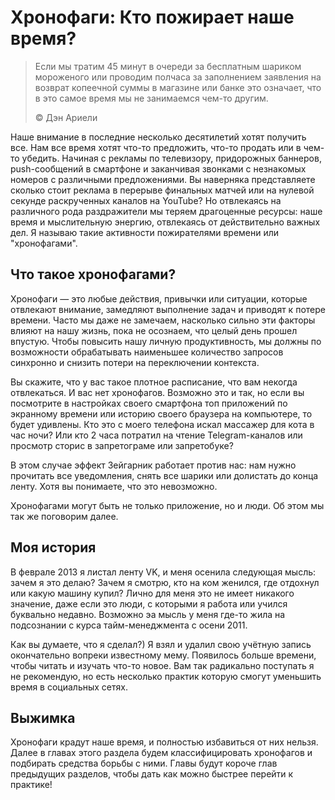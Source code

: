 # Хронофаги: Кто пожирает наше время?

> Если мы тратим 45 минут в очереди за бесплатным шариком мороженого или проводим полчаса за заполнением заявления на возврат копеечной суммы в магазине или банке это означает, что в это самое время мы не занимаемся чем-то другим.
>
> ©️ Дэн Ариели

Наше внимание в последние несколько десятилетий хотят получить все. Нам все время хотят что-то предложить, что-то продать или в чем-то убедить. Начиная с рекламы по телевизору, придорожных баннеров, push-сообщений в смартфоне и заканчивая звонками с незнакомых номеров с различными предложениями. Вы наверняка представляете сколько стоит реклама в перерыве финальных матчей или на нулевой секунде раскрученных каналов на YouTube? Но отвлекаясь на различного рода раздражители мы теряем драгоценные ресурсы: наше время и мыслительную энергию, отвлекаясь от действительно важных дел. Я называю такие активности пожирателями времени или "хронофагами".

## Что такое хронофагами?

Хронофаги — это любые действия, привычки или ситуации, которые отвлекают внимание, замедляют выполнение задач и приводят к потере времени. Часто мы даже не замечаем, насколько сильно эти факторы влияют на нашу жизнь, пока не осознаем, что целый день прошел впустую. Чтобы повысить нашу личную продуктивность, мы должны по возможности обрабатывать наименьшее количество запросов синхронно и снизить потери на переключении контекста.

Вы скажите, что у вас такое плотное расписание, что вам некогда отвлекаться. И вас нет хронофагов. Возможно это и так, но если вы посмотрите в настройках своего смартфона топ приложений по экранному времени или историю своего браузера на компьютере, то будет удивлены. Кто это с моего телефона искал массажер для кота в час ночи? Или кто 2 часа потратил на чтение Telegram-каналов или просмотр сторис в запретограме или запретобуке?

В этом случае эффект Зейгарник работает против нас: нам нужно прочитать все уведомления, снять все шарики или долистать до конца ленту. Хотя вы понимаете, что это невозможно.

Хронофагами могут быть не только приложение, но и люди. Об этом мы так же поговорим далее.

## Моя история

В феврале 2013 я листал ленту VK, и меня осенила следующая мысль: зачем я это делаю? Зачем я смотрю, кто на ком женился, где отдохнул или какую машину купил? Лично для меня это не имеет никакого значение, даже если это люди, с которыми я работа или учился буквально недавно. Возможно эа мысль у меня где-то жила на подсознании с курса тайм-менеджмента с осени 2011.

Как вы думаете, что я сделал?) Я взял и удалил свою учётную запись окончательно вопреки известному мему. Появилось больше времени, чтобы читать и изучать что-то новое. Вам так радикально поступать я не рекомендую, но есть несколько практик которую смогут уменьшить время в социальных сетях.

## Выжимка

Хронофаги крадут наше время, и полностью избавиться от них нельзя. Далее в главах этого раздела будем классифицировать хронофагов и подбирать средства борьбы с ними. Главы будут короче глав предыдущих разделов, чтобы дать как можно быстрее перейти к практике!
